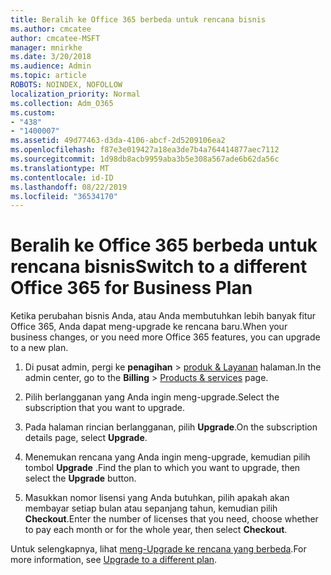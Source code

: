 ```yaml
---
title: Beralih ke Office 365 berbeda untuk rencana bisnis
ms.author: cmcatee
author: cmcatee-MSFT
manager: mnirkhe
ms.date: 3/20/2018
ms.audience: Admin
ms.topic: article
ROBOTS: NOINDEX, NOFOLLOW
localization_priority: Normal
ms.collection: Adm_O365
ms.custom:
- "438"
- "1400007"
ms.assetid: 49d77463-d3da-4106-abcf-2d5209106ea2
ms.openlocfilehash: f87e3e019427a18ea3de7b4a764414877aec7112
ms.sourcegitcommit: 1d98db8acb9959aba3b5e308a567ade6b62da56c
ms.translationtype: MT
ms.contentlocale: id-ID
ms.lasthandoff: 08/22/2019
ms.locfileid: "36534170"
---
```

# <a name="switch-to-a-different-office-365-for-business-plan"></a><span data-ttu-id="61edb-102">Beralih ke Office 365 berbeda untuk rencana bisnis</span><span class="sxs-lookup"><span data-stu-id="61edb-102">Switch to a different Office 365 for Business Plan</span></span>

<span data-ttu-id="61edb-103">Ketika perubahan bisnis Anda, atau Anda membutuhkan lebih banyak fitur Office 365, Anda dapat meng-upgrade ke rencana baru.</span><span class="sxs-lookup"><span data-stu-id="61edb-103">When your business changes, or you need more Office 365 features, you can upgrade to a new plan.</span></span>
  
1. <span data-ttu-id="61edb-104">Di pusat admin, pergi ke **penagihan** \> [produk & Layanan](https://go.microsoft.com/fwlink/p/?linkid=842054) halaman.</span><span class="sxs-lookup"><span data-stu-id="61edb-104">In the admin center, go to the **Billing** \> [Products & services](https://go.microsoft.com/fwlink/p/?linkid=842054) page.</span></span>

2. <span data-ttu-id="61edb-105">Pilih berlangganan yang Anda ingin meng-upgrade.</span><span class="sxs-lookup"><span data-stu-id="61edb-105">Select the subscription that you want to upgrade.</span></span>

3. <span data-ttu-id="61edb-106">Pada halaman rincian berlangganan, pilih **Upgrade**.</span><span class="sxs-lookup"><span data-stu-id="61edb-106">On the subscription details page, select **Upgrade**.</span></span>

4. <span data-ttu-id="61edb-107">Menemukan rencana yang Anda ingin meng-upgrade, kemudian pilih tombol **Upgrade** .</span><span class="sxs-lookup"><span data-stu-id="61edb-107">Find the plan to which you want to upgrade, then select the **Upgrade** button.</span></span>

5. <span data-ttu-id="61edb-108">Masukkan nomor lisensi yang Anda butuhkan, pilih apakah akan membayar setiap bulan atau sepanjang tahun, kemudian pilih **Checkout**.</span><span class="sxs-lookup"><span data-stu-id="61edb-108">Enter the number of licenses that you need, choose whether to pay each month or for the whole year, then select **Checkout**.</span></span>
   
<span data-ttu-id="61edb-109">Untuk selengkapnya, lihat [meng-Upgrade ke rencana yang berbeda](https://docs.microsoft.com/office365/admin/subscriptions-and-billing/upgrade-to-different-plan).</span><span class="sxs-lookup"><span data-stu-id="61edb-109">For more information, see [Upgrade to a different plan](https://docs.microsoft.com/office365/admin/subscriptions-and-billing/upgrade-to-different-plan).</span></span>  